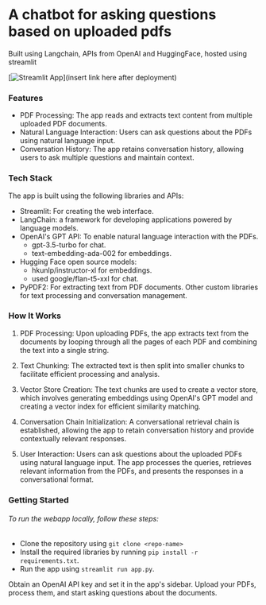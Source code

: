 # A chatbot for asking questions based on uploaded pdfs

Built using Langchain, APIs from OpenAI and HuggingFace, hosted using streamlit

[![Streamlit App](https://static.streamlit.io/badges/streamlit_badge_black_white.svg)](insert link here after deployment)

### Features
- PDF Processing: The app reads and extracts text content from multiple uploaded PDF documents.
- Natural Language Interaction: Users can ask questions about the PDFs using natural language input.
- Conversation History: The app retains conversation history, allowing users to ask multiple questions and maintain context.

### Tech Stack
The app is built using the following libraries and APIs:
- Streamlit: For creating the web interface.
- LangChain: a framework for developing applications powered by language models.
- OpenAI's GPT API: To enable natural language interaction with the PDFs. 
    - gpt-3.5-turbo for chat. 
    - text-embedding-ada-002 for embeddings.
- Hugging Face open source models: 
    - hkunlp/instructor-xl for embeddings.
    - used google/flan-t5-xxl for chat.
- PyPDF2: For extracting text from PDF documents.
Other custom libraries for text processing and conversation management.

### How It Works
1. PDF Processing: Upon uploading PDFs, the app extracts text from the documents by looping through all the pages of each PDF and combining the text into a single string.

2. Text Chunking: The extracted text is then split into smaller chunks to facilitate efficient processing and analysis.

3. Vector Store Creation: The text chunks are used to create a vector store, which involves generating embeddings using OpenAI's GPT model and creating a vector index for efficient similarity matching.

4. Conversation Chain Initialization: A conversational retrieval chain is established, allowing the app to retain conversation history and provide contextually relevant responses.

5. User Interaction: Users can ask questions about the uploaded PDFs using natural language input. The app processes the queries, retrieves relevant information from the PDFs, and presents the responses in a conversational format.

### Getting Started

###### To run the webapp locally, follow these steps:
- Clone the repository using ```git clone <repo-name>```
- Install the required libraries by running ```pip install -r requirements.txt```.
- Run the app using ```streamlit run app.py```.

Obtain an OpenAI API key and set it in the app's sidebar.
Upload your PDFs, process them, and start asking questions about the documents.